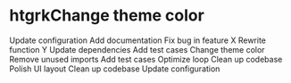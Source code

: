 # htgrkChange theme color
Update configuration
Add documentation
Fix bug in feature X
Rewrite function Y
Update dependencies
Add test cases
Change theme color
Remove unused imports
Add test cases
Optimize loop
Clean up codebase
Polish UI layout
Clean up codebase
Update configuration
